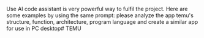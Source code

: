 Use AI code assistant is very powerful way to fulfil the project. Here are some examples by using the same prompt:
please analyze the app temu's structure, function, architecture, program language and create a similar app for use in PC desktop# TEMU
